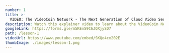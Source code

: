 ```yaml
---
number: 1
title: >-
  VIDEO: The VideoCoin Network - The Next Generation of Cloud Video Services
description: Watch this explainer video to learn about the VideoCoin Network.
googleLink: https://forms.gle/m5KEnS9C6JQXjySD7
path: /lesson-1
videoUrl: https://www.youtube.com/embed/SKQo4cx202E
thumbImage: ./images/lesson-1.png
---
```

